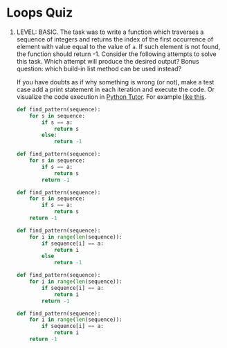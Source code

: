 # Loops Quiz

1. LEVEL: BASIC. The task was to write a function which traverses a sequence of integers and returns the index of the first occurrence of element with value equal to the value of ``a``. If such element is not found, the function should return -1. Consider the following attempts to solve this task. Which attempt will produce the desired output? Bonus question: which build-in list method can be used instead? 

    If you have doubts as if why something is wrong (or not), make a test case add a print statement in each iteration and execute the code. Or visualize the code execution in [Python Tutor](https://pythontutor.com/visualize.html#mode=edit). For example [like this](https://pythontutor.com/render.html#code=def%20find_pattern%28sequence%29%3A%0A%20%20%20%20for%20s%20in%20sequence%3A%0A%20%20%20%20%20%20%20%20if%20s%20%3D%3D%20a%3A%0A%20%20%20%20%20%20%20%20%20%20%20%20return%20s%0A%20%20%20%20%20%20%20%20else%3A%0A%20%20%20%20%20%20%20%20%20%20%20%20return%20-1%0A%20%20%20%20%20%20%20%20%20%20%20%20%0Asequence%20%3D%20%5B3,%206,%208,%202,%205,%207%5D%0Aa%20%3D%205%0Aprint%28find_pattern%28sequence%29%29&cumulative=false&curInstr=0&heapPrimitives=nevernest&mode=display&origin=opt-frontend.js&py=3&rawInputLstJSON=%5B%5D&textReferences=false).



    ``` python
    def find_pattern(sequence):
        for s in sequence:
            if s == a:
                return s
            else:
                return -1
    ```

    ``` python
    def find_pattern(sequence):
        for s in sequence:
            if s == a:
                return s
            return -1
    ```

    ``` python
    def find_pattern(sequence):
        for s in sequence:
            if s == a:
                return s
        return -1
    ```

    ``` python
    def find_pattern(sequence):
        for i in range(len(sequence)):
            if sequence[i] == a:
                return i
            else
                return -1
    ```

    ``` python
    def find_pattern(sequence):
        for i in range(len(sequence)):
            if sequence[i] == a:
                return i
            return -1
    ```

    ``` python
    def find_pattern(sequence):
        for i in range(len(sequence)):
            if sequence[i] == a:
                return i
        return -1
    ```

